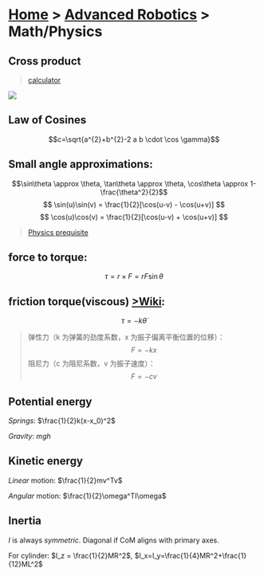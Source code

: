 <link type="text/css" rel="stylesheet" href="../md.css">

# [Home](../../index.md) > [Advanced Robotics](README.md) > Math/Physics

## Cross product
> [calculator](https://www.wolframalpha.com/input?i=cross+product&assumption=%7B%22C%22%2C+%22cross+product%22%7D+-%3E+%7B%22Calculator%22%7D)

![](https://i.ytimg.com/vi/pWbOisq1MJU/maxresdefault.jpg)

## Law of Cosines
$$c=\sqrt{a^{2}+b^{2}-2 a b \cdot \cos \gamma}$$

## Small angle approximations:
$$\sin\theta \approx \theta, \tan\theta \approx \theta, \cos\theta \approx 1-\frac{\theta^2}{2}$$
$$
\sin(u)\sin(v) = \frac{1}{2}[\cos(u-v) - \cos(u+v)]
$$
$$
\cos(u)\cos(v) = \frac{1}{2}[\cos(u-v) + \cos(u+v)]
$$

> [Physics prequisite](http://hyperphysics.phy-astr.gsu.edu/hbase/mi.html)

## force to torque:
$$
\tau = r \times F = rF\sin\theta
$$

## friction torque(viscous) [>Wiki](https://zh.wikipedia.org/wiki/%E9%98%BB%E5%B0%BC):
$$
\tau = -k\dot{\theta}
$$

>弹性力（k 为弹簧的劲度系数，x 为振子偏离平衡位置的位移）：
>$$
F = -kx
>$$
>阻尼力（c 为阻尼系数，v 为振子速度）：
>$$
F = -cv
$$

## Potential energy
_Springs_:
$\frac{1}{2}k(x-x_0)^2$

_Gravity_:
$mgh$

## Kinetic energy
_Linear_ motion: $\frac{1}{2}mv^Tv$

_Angular_ motion: $\frac{1}{2}\omega^TI\omega$

## Inertia
$I$ is always _symmetric_. Diagonal if CoM aligns with primary axes.

For cylinder: $I_z = \frac{1}{2}MR^2$, $I_x=I_y=\frac{1}{4}MR^2+\frac{1}{12}ML^2$
